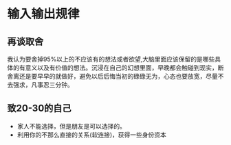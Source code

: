 # 输入输出规律

## 再谈取舍 
我认为要舍掉95%以上的不应该有的想法或者欲望,大脑里面应该保留的是哪些具体的有意义以及有价值的想法。沉浸在自己的幻想里面，早晚都会触碰到现实，断舍离还是要早早的就做好，避免以后后悔当初的碌碌无为，心态也要放宽，尽量不去强求，凡事忍三分钟。


## 致20-30的自己
* 家人不能选择，但是朋友是可以选择的。
* 利用你的不那么直接的关系(软连接)，获得一些身份资本
